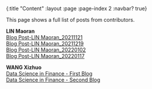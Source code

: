 {:title "Content"
 :layout :page
 :page-index 2
 :navbar? true}

This page shows a full list of posts from contributors.

**LIN Maoran**<br/>
[Blog Post-LIN Maoran_20211121](/posts-output/2021-11-21-Blog-Post-LIN-Maoran/2021-11-21-Blog-Post-LIN-Maoran)<br/>
[Blog Post-LIN Maoran_20211219](/posts-output/2021-12-19-Blog-Post-LIN-Maoran/2021-12-19-Blog-Post-LIN-Maoran)<br/>
[Blog Post-LIN Maoran_20220102](/posts-output/2022-01-02-Blog-Post-LIN-Maoran/2022-01-02-Blog-Post-LIN-Maoran)<br/>
[Blog Post-LIN Maoran_20220117](/posts-output/2022-01-17-Blog-Post-LIN-Maoran/2022-01-17-Blog-Post-LIN-Maoran)<br/>

**WANG Xizhuo**<br/>
[Data Science in Finance - First Blog](/posts-output/2021-11-21-Blog-Post-WANG-Xizhuo/2021-11-21-Blog-Post-WANG-Xizhuo)<br/>
[Data Science in Finance - Second Blog](/posts-output/2022-01-17-Blog-Post-WANG-Xizhuo/2022-01-17-Blog-Post-WANG-Xizhuo)